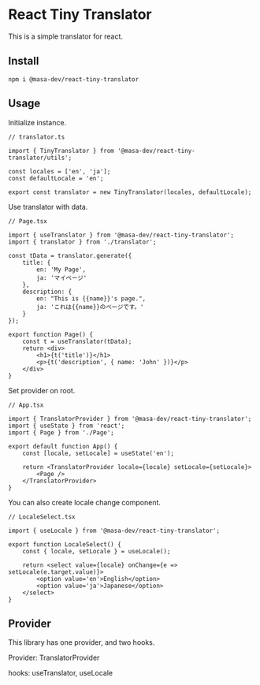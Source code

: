 # React Tiny Translator

This is a simple translator for react.

## Install

```
npm i @masa-dev/react-tiny-translator
```

## Usage

Initialize instance.

```tsx
// translator.ts

import { TinyTranslator } from '@masa-dev/react-tiny-translator/utils';

const locales = ['en', 'ja'];
const defaultLocale = 'en';

export const translator = new TinyTranslator(locales, defaultLocale);
```

Use translator with data.

```tsx
// Page.tsx

import { useTranslator } from '@masa-dev/react-tiny-translator';
import { translator } from './translator';

const tData = translator.generate({
    title: {
        en: 'My Page',
        ja: 'マイページ'
    },
    description: {
        en: "This is {{name}}'s page.",
        ja: 'これは{{name}}のページです。'
    }
});

export function Page() {
    const t = useTranslator(tData);
    return <div>
        <h1>{t('title')}</h1>
        <p>{t('description', { name: 'John' })}</p>
    </div>
}
```

Set provider on root.

```tsx
// App.tsx

import { TranslatorProvider } from '@masa-dev/react-tiny-translator';
import { useState } from 'react';
import { Page } from './Page';

export default function App() {
    const [locale, setLocale] = useState('en');

    return <TranslatorProvider locale={locale} setLocale={setLocale}>
        <Page />
    </TranslatorProvider>
}
```

You can also create locale change component.

```tsx
// LocaleSelect.tsx

import { useLocale } from '@masa-dev/react-tiny-translator';

export function LocaleSelect() {
    const { locale, setLocale } = useLocale();
    
    return <select value={locale} onChange={e => setLocale(e.target.value)}>
        <option value='en'>English</option>
        <option value='ja'>Japanese</option>
    </select>
}
```

## Provider

This library has one provider, and two hooks.

Provider: TranslatorProvider

hooks: useTranslator, useLocale